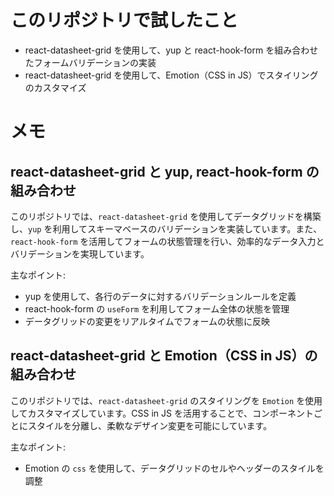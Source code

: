 # このリポジトリで試したこと

- react-datasheet-grid を使用して、yup と react-hook-form を組み合わせたフォームバリデーションの実装
- react-datasheet-grid を使用して、Emotion（CSS in JS）でスタイリングのカスタマイズ

# メモ

## react-datasheet-grid と yup, react-hook-form の組み合わせ

このリポジトリでは、`react-datasheet-grid` を使用してデータグリッドを構築し、`yup` を利用してスキーマベースのバリデーションを実装しています。また、`react-hook-form` を活用してフォームの状態管理を行い、効率的なデータ入力とバリデーションを実現しています。

主なポイント:
- yup を使用して、各行のデータに対するバリデーションルールを定義
- react-hook-form の `useForm` を利用してフォーム全体の状態を管理
- データグリッドの変更をリアルタイムでフォームの状態に反映

## react-datasheet-grid と Emotion（CSS in JS）の組み合わせ

このリポジトリでは、`react-datasheet-grid` のスタイリングを `Emotion` を使用してカスタマイズしています。CSS in JS を活用することで、コンポーネントごとにスタイルを分離し、柔軟なデザイン変更を可能にしています。

主なポイント:
- Emotion の `css` を使用して、データグリッドのセルやヘッダーのスタイルを調整